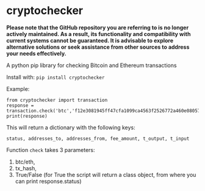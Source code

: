 # cryptochecker


**Please note that the GitHub repository you are referring to is no longer actively maintained. As a result, its functionality and compatibility with current systems cannot be guaranteed. It is advisable to explore alternative solutions or seek assistance from other sources to address your needs effectively.**


A python pip library for checking Bitcoin and Ethereum transactions

Install with:
`pip install cryptochecker`

Example:

```
from cryptochecker import transaction
response = transaction.check('btc','f12e3081945ff47cfa1099ca4563f2526772a460e08057239e4f7a8c9fbbe04c',False)
print(response)
```

This will return a dictionary with the following keys:

`status, addresses_to, addresses_from, fee_amount, t_output, t_input`

Function `check` takes 3 parameters:

1. btc/eth, 
2. tx_hash, 
3. True/False (for True the script will return a class object, from where you can print response.status)
